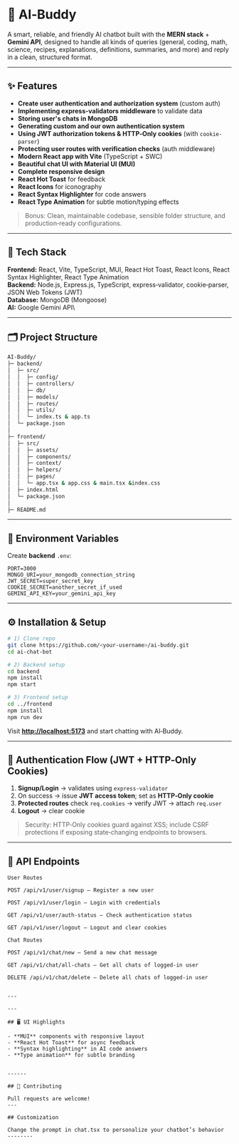 # 🤖 AI‑Buddy

A smart, reliable, and friendly AI chatbot built with the **MERN stack** + **Gemini API**, designed to handle all kinds of queries (general, coding, math, science, recipes, explanations, definitions, summaries, and more) and reply in a clean, structured format.

---

## ✨ Features

- **Create user authentication and authorization system** (custom auth)
- **Implementing express-validators middleware** to validate data
- **Storing user's chats in MongoDB**
- **Generating custom and our own authentication system**
- **Using JWT authorization tokens & HTTP‑Only cookies** (with `cookie-parser`)
- **Protecting user routes with verification checks** (auth middleware)
- **Modern React app with Vite** (TypeScript + SWC)
- **Beautiful chat UI with Material UI (MUI)**
- **Complete responsive design**
- **React Hot Toast** for feedback
- **React Icons** for iconography
- **React Syntax Highlighter** for code answers
- **React Type Animation** for subtle motion/typing effects

> Bonus: Clean, maintainable codebase, sensible folder structure, and production‑ready configurations.

---

## 🧰 Tech Stack

**Frontend:** React, Vite, TypeScript, MUI, React Hot Toast, React Icons, React Syntax Highlighter, React Type Animation\
**Backend:** Node.js, Express.js, TypeScript, express‑validator, cookie‑parser, JSON Web Tokens (JWT)\
**Database:** MongoDB (Mongoose)\
**AI:** Google Gemini API\


---

## 🗂️ Project Structure

```bash
AI-Buddy/
├─ backend/
│  ├─ src/
│  │  ├─ config/          
│  │  ├─ controllers/     
│  │  ├─ db/          
│  │  ├─ models/           
│  │  ├─ routes/     
│  │  ├─ utils/        
│  │  └─ index.ts & app.ts       
│  └─ package.json
│
├─ frontend/
│  ├─ src/
│  │  ├─ assets/      
│  │  ├─ components/          
│  │  ├─ context/         
│  │  ├─ helpers/             
│  │  ├─ pages/          
│  │  └─ app.tsx & app.css & main.tsx &index.css
│  ├─ index.html
│  └─ package.json
│
├─ README.md

```

---

## 🔐 Environment Variables

Create **backend** `.env`:

```env
PORT=3000
MONGO_URI=your_mongodb_connection_string
JWT_SECRET=super_secret_key
COOKIE_SECRET=another_secret_if_used
GEMINI_API_KEY=your_gemini_api_key

```



---

## ⚙️ Installation & Setup

```bash
# 1) Clone repo
git clone https://github.com/<your-username>/ai-buddy.git
cd ai-chat-bot

# 2) Backend setup
cd backend
npm install
npm start    

# 3) Frontend setup
cd ../frontend
npm install
npm run dev
```

Visit [**http://localhost:5173**](http://localhost:5173) and start chatting with AI‑Buddy.

---

## 🔑 Authentication Flow (JWT + HTTP‑Only Cookies)

1. **Signup/Login** → validates using `express-validator`
2. On success → issue **JWT access token**; set as **HTTP‑Only cookie**
3. **Protected routes** check `req.cookies` → verify JWT → attach `req.user`
4. **Logout** → clear cookie

> Security: HTTP‑Only cookies guard against XSS; include CSRF protections if exposing state‑changing endpoints to browsers.

---

## 🧪 API Endpoints 

```http
User Routes

POST /api/v1/user/signup – Register a new user

POST /api/v1/user/login – Login with credentials

GET /api/v1/user/auth-status – Check authentication status

GET /api/v1/user/logout – Logout and clear cookies

Chat Routes

POST /api/v1/chat/new – Send a new chat message

GET /api/v1/chat/all-chats – Get all chats of logged-in user

DELETE /api/v1/chat/delete – Delete all chats of logged-in user


---

---

## 🖥️ UI Highlights

- **MUI** components with responsive layout
- **React Hot Toast** for async feedback
- **Syntax highlighting** in AI code answers
- **Type animation** for subtle branding


------

## 🤝 Contributing

Pull requests are welcome!
---

## Customization

Change the prompt in chat.tsx to personalize your chatbot’s behavior
--------


